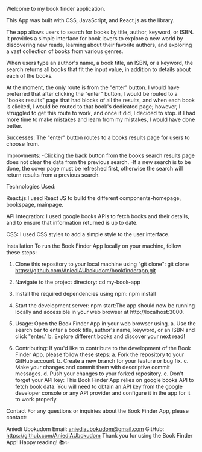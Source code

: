 Welcome to my book finder application.

This App was built with CSS, JavaScript, and React.js as the library.

The app allows users to search for books by title, author, keyword, or ISBN. 
It provides a simple interface for book lovers to explore a new world by discovering new reads, learning about their favorite authors, and exploring a vast collection of books from various genres.

When users type an author's name, a book title, an ISBN, or a keyword, the search returns all books that fit the input value, in addition to details about each of the books.

At the moment, the only route is from the "enter" button. 
I would have preferred that after clicking the "enter" button, I would be routed to a "books results" page that had blocks of all the results, and when each book is clicked, I would be routed to that book's dedicated page; however, I struggled to get this route to work, and once it did, I decided to stop.
if I had more time to make mistakes and learn from my mistakes, I would have done better.


Successes:
 The "enter" button routes to a books results page for users to choose from.

 Improvments:
 -Clicking the back button from the books search results page does not clear the data from the previous search.
 -If a new search is to be done, the cover page must be refreshed first, otherwise the search will return results from a previous search.

Technologies Used:

React.js:I used React JS to build the different components-homepage, bookspage, mainpage.

API Integration: I used google books APIs to fetch books and their details, and to ensure that information returned is up to date.

CSS: I used CSS styles to add a simple style to the user interface.

Installation
To run the Book Finder App locally on your machine, follow these steps:

1. Clone this repository to your local machine using "git clone":
git clone https://github.com/AniediAUbokudom/bookfinderapp.git

2. Navigate to the project directory:
cd my-book-app

3. Install the required dependencies using npm:
npm install
 
4. Start the development server:
npm start:The app should now be running locally and accessible in your web browser at http://localhost:3000.

5. Usage:
Open the Book Finder App in your web browser using.
a. Use the search bar to enter a book title, author's name, keyword, or an ISBN and click "enter." 
b. Explore different books and discover your next read!

6. Contributing:
If you'd like to contribute to the development of the Book Finder App, please follow these steps:
 a. Fork the repository to your GitHub account.
b. Create a new branch for your feature or bug fix.
c. Make your changes and commit them with descriptive commit messages.
d. Push your changes to your forked repository.
e. Don't forget your API key:
    This Book Finder App relies on google books API to fetch book data.
     You will need to obtain an API key from the google developer console or any API provider and configure it in the app 
    for it to work properly. 

Contact
For any questions or inquiries about the Book Finder App, please contact:

Aniedi Ubokudom
Email: aniediaubokudom@gmail.com
GitHub: https://github.com/AniediAUbokudom
Thank you for using the Book Finder App! Happy reading! 📚✨